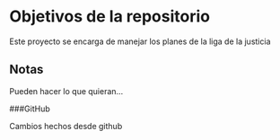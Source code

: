 # Objetivos de la repositorio

Este proyecto se encarga de manejar los planes de la liga de la justicia


## Notas
Pueden hacer lo que quieran...

###GitHub

Cambios hechos desde github
